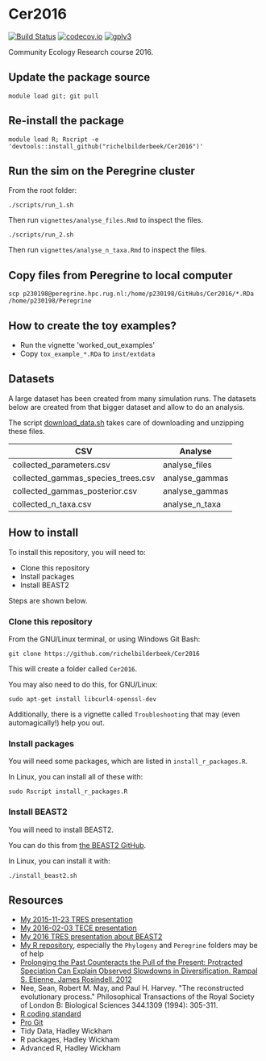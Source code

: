 # Cer2016

[![Build Status](https://travis-ci.org/richelbilderbeek/Cer2016.svg?branch=master)](https://travis-ci.org/richelbilderbeek/Cer2016)
[![codecov.io](https://codecov.io/github/richelbilderbeek/Cer2016/coverage.svg?branch=master)](https://codecov.io/github/richelbilderbeek/Cer2016?branch=master)
[![gplv3](http://www.gnu.org/graphics/gplv3-88x31.png)](http://www.gnu.org/licenses/gpl.html)

Community Ecology Research course 2016.

## Update the package source

```
module load git; git pull
```

## Re-install the package

```
module load R; Rscript -e 'devtools::install_github("richelbilderbeek/Cer2016")'
```


## Run the sim on the Peregrine cluster

From the root folder:

```
./scripts/run_1.sh
```

Then run `vignettes/analyse_files.Rmd` to inspect the files.

```
./scripts/run_2.sh
```

Then run `vignettes/analyse_n_taxa.Rmd` to inspect the files.


## Copy files from Peregrine to local computer

```
scp p230198@peregrine.hpc.rug.nl:/home/p230198/GitHubs/Cer2016/*.RDa /home/p230198/Peregrine
```

## How to create the toy examples?

 * Run the vignette 'worked_out_examples'
 * Copy `tox_example_*.RDa` to `inst/extdata`

## Datasets

A large dataset has been created from many simulation runs.
The datasets below are created from that bigger dataset
and allow to do an analysis.

The script [download_data.sh](download_data.sh) takes care of downloading and unzipping these files.

CSV|Analyse
---|---
collected_parameters.csv|analyse_files
collected_gammas_species_trees.csv|analyse_gammas
collected_gammas_posterior.csv|analyse_gammas
collected_n_taxa.csv|analyse_n_taxa

## How to install

To install this repository, you will need to:

 * Clone this repository
 * Install packages
 * Install BEAST2

Steps are shown below.

### Clone this repository

From the GNU/Linux terminal, or using Windows Git Bash:

```
git clone https://github.com/richelbilderbeek/Cer2016
```

This will create a folder called `Cer2016`. 

You may also need to do this, for GNU/Linux:

```
sudo apt-get install libcurl4-openssl-dev
```

Additionally, there is a vignette called `Troubleshooting` that may
(even automagically!) help you out.

### Install packages

You will need some packages, which are listed in `install_r_packages.R`.

In Linux, you can install all of these with:

```
sudo Rscript install_r_packages.R
```

### Install BEAST2

You will need to install BEAST2. 

You can do this from [the BEAST2 GitHub](https://github.com/CompEvol/beast2).

In Linux, you can install it with:

```
./install_beast2.sh
```

## Resources

 * [My 2015-11-23 TRES presentation](https://github.com/richelbilderbeek/Science/blob/master/Bilderbeek20151123TresMeeting/20151123TresMeeting.pdf)
 * [My 2016-02-03 TECE presentation](https://github.com/richelbilderbeek/Science/blob/master/Bilderbeek20160203TeceMeeting/20160203TeceMeeting.pdf)
 * [My 2016 TRES presentation about BEAST2](https://github.com/richelbilderbeek/Science/blob/master/Bilderbeek2016Beast/Bilderbeek2016Beast.pdf)
 * [My R repository](https://github.com/richelbilderbeek/R), especially the `Phylogeny` and `Peregrine` folders may be of help
 * [Prolonging the Past Counteracts the Pull of the Present: Protracted Speciation Can Explain Observed Slowdowns in Diversification. Rampal S. Etienne, James Rosindell. 2012](http://sysbio.oxfordjournals.org/content/61/2/204)
 * Nee, Sean, Robert M. May, and Paul H. Harvey. "The reconstructed evolutionary process." Philosophical Transactions of the Royal Society of London B: Biological Sciences 344.1309 (1994): 305-311.
 * [R coding standard](https://github.com/richelbilderbeek/R-CodingStandard)
 * [Pro Git](https://git-scm.com/book/en/v2)
 * Tidy Data, Hadley Wickham
 * R packages, Hadley Wickham
 * Advanced R, Hadley Wickham
